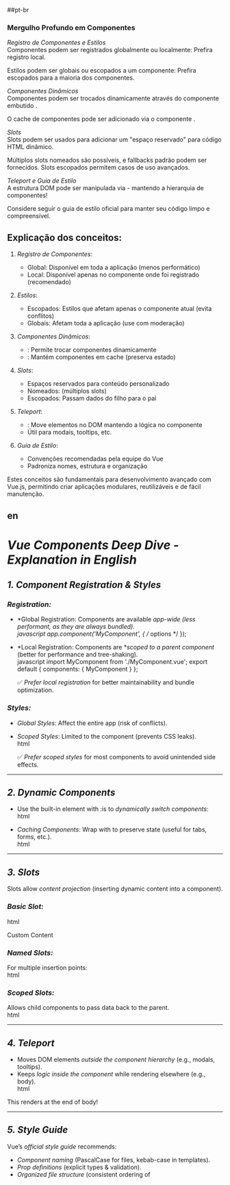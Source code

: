 

##pt-br

### Mergulho Profundo em Componentes

*Registro de Componentes e Estilos*  
Componentes podem ser registrados globalmente ou localmente: Prefira registro local.  

Estilos podem ser globais ou escopados a um componente: Prefira escopados para a maioria dos componentes.  

*Componentes Dinâmicos*  
Componentes podem ser trocados dinamicamente através do componente embutido <component>.  

O cache de componentes pode ser adicionado via o componente <keep-alive>.  

*Slots*  
Slots podem ser usados para adicionar um "espaço reservado" para código HTML dinâmico.  

Múltiplos slots nomeados são possíveis, e fallbacks padrão podem ser fornecidos. Slots escopados permitem casos de uso avançados.  

*Teleport e Guia de Estilo*  
A estrutura DOM pode ser manipulada via <teleport> - mantendo a hierarquia de componentes!  

Considere seguir o guia de estilo oficial para manter seu código limpo e compreensível.

## Explicação dos conceitos:

1. *Registro de Componentes*:
   - Global: Disponível em toda a aplicação (menos performático)
   - Local: Disponível apenas no componente onde foi registrado (recomendado)

2. *Estilos*:
   - Escopados: Estilos que afetam apenas o componente atual (evita conflitos)
   - Globais: Afetam toda a aplicação (use com moderação)

3. *Componentes Dinâmicos*:
   - <component :is="nomeDoComponente">: Permite trocar componentes dinamicamente
   - <keep-alive>: Mantém componentes em cache (preserva estado)

4. *Slots*:
   - Espaços reservados para conteúdo personalizado
   - Nomeados: <slot name="header"> (múltiplos slots)
   - Escopados: Passam dados do filho para o pai

5. *Teleport*:
   - <teleport to="body">: Move elementos no DOM mantendo a lógica no componente
   - Útil para modais, tooltips, etc.

6. *Guia de Estilo*:
   - Convenções recomendadas pela equipe do Vue
   - Padroniza nomes, estrutura e organização

Estes conceitos são fundamentais para desenvolvimento avançado com Vue.js, permitindo criar aplicações modulares, reutilizáveis e de fácil manutenção.


## en

# *Vue Components Deep Dive - Explanation in English*  

## *1. Component Registration & Styles*  
### *Registration:*  
- *Global Registration: Components are available **app-wide* (less performant, as they are always bundled).  
  javascript
  app.component('MyComponent', { /* options */ });
    
- *Local Registration: Components are **scoped to a parent component* (better for performance and tree-shaking).  
  javascript
  import MyComponent from './MyComponent.vue';
  export default {
    components: { MyComponent }
  };
    
  ✅ *Prefer local registration* for better maintainability and bundle optimization.  

### *Styles:*  
- *Global Styles*: Affect the entire app (risk of conflicts).  
- *Scoped Styles*: Limited to the component (prevents CSS leaks).  
  html
  <style scoped>
    .button { color: blue; } /* Only applies to this component */
  </style>
    
  ✅ *Prefer scoped styles* for most components to avoid unintended side effects.  

---  

## *2. Dynamic Components*  
- Use the built-in <component> element with :is to *dynamically switch components*:  
  html
  <component :is="currentComponent" />
    
- *Caching Components*: Wrap with <keep-alive> to preserve state (useful for tabs, forms, etc.).  
  html
  <keep-alive>
    <component :is="currentComponent" />
  </keep-alive>
    

---  

## *3. Slots*  
Slots allow *content projection* (inserting dynamic content into a component).  

### *Basic Slot:*  
html
<!-- Child Component -->
<template>
  <div>
    <slot>Fallback Content</slot> <!-- Default if no content is passed -->
  </div>
</template>

<!-- Parent Usage -->
<ChildComponent>
  <p>Custom Content</p> <!-- Replaces the slot -->
</ChildComponent>
  

### *Named Slots:*  
For multiple insertion points:  
html
<!-- Child Component -->
<template>
  <div>
    <slot name="header"></slot>
    <slot name="footer"></slot>
  </div>
</template>

<!-- Parent Usage -->
<ChildComponent>
  <template #header> <h1>Header</h1> </template>
  <template #footer> <p>Footer</p> </template>
</ChildComponent>
  

### *Scoped Slots:*  
Allows child components to pass data back to the parent.  
html
<!-- Child Component -->
<template>
  <slot :user="user"></slot>
</template>

<!-- Parent Usage -->
<ChildComponent>
  <template #default="{ user }">
    <p>{{ user.name }}</p>
  </template>
</ChildComponent>
  

---  

## *4. Teleport*  
- Moves DOM elements *outside the component hierarchy* (e.g., modals, tooltips).  
- Keeps *logic inside the component* while rendering elsewhere (e.g., body).  
html
<teleport to="body">
  <div class="modal">This renders at the end of body!</div>
</teleport>
  

---  

## *5. Style Guide*  
Vue’s *official style guide* recommends:  
- *Component naming* (PascalCase for files, kebab-case in templates).  
- *Prop definitions* (explicit types & validation).  
- *Organized file structure* (consistent ordering of <script>, <template>, <style>).  

📌 *Why follow it?* → Better readability, maintainability, and team collaboration.  

---  

### *Summary of Best Practices:*  
✅ *Local component registration* (better performance).  
✅ *Scoped styles* (prevents CSS conflicts).  
✅ *Dynamic components* (<component :is=""> + <keep-alive>).  
✅ *Slots* (flexible content projection).  
✅ *Teleport* (for modals, popups, etc.).  
✅ *Follow Vue’s style guide* (cleaner, more maintainable code).  

This is a *powerful feature set* for building *modular, reusable, and performant* Vue apps! 🚀